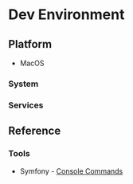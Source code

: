 # Dev Environment

## Platform

* MacOS

### System

### Services

## Reference

### Tools

* Symfony - [Console Commands](https://symfony.com/doc/current/console.html)
